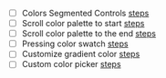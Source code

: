 - [ ] Colors Segmented Controls [steps](https://github.com/wordpress-mobile/test-cases/blob/master/test-cases/gutenberg/color-settings.md#tc001) 
- [ ] Scroll color palette to start [steps](https://github.com/wordpress-mobile/test-cases/blob/master/test-cases/gutenberg/color-settings.md#tc002) 
- [ ] Scroll color palette to the end [steps](https://github.com/wordpress-mobile/test-cases/blob/master/test-cases/gutenberg/color-settings.md#tc003) 
- [ ] Pressing color swatch [steps](https://github.com/wordpress-mobile/test-cases/blob/master/test-cases/gutenberg/color-settings.md#tc004) 
- [ ] Customize gradient color [steps](https://github.com/wordpress-mobile/test-cases/blob/master/test-cases/gutenberg/color-settings.md#tc005) 
- [ ] Custom color picker [steps](https://github.com/wordpress-mobile/test-cases/blob/master/test-cases/gutenberg/color-settings.md#tc006) 